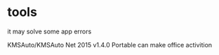 # tools
it may solve some app errors

KMSAuto/KMSAuto Net 2015 v1.4.0 Portable can make office activition
